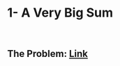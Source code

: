 # 1- A Very Big Sum

<br>

## The Problem: [Link](https://www.hackerrank.com/challenges/a-very-big-sum/problem)

<br>


